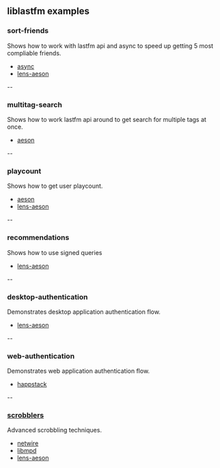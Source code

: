## liblastfm examples

### sort-friends
Shows how to work with lastfm api and async to speed up getting 5 most compliable friends.
  * [async][1]
  * [lens-aeson][7]

--

### multitag-search
Shows how to work lastfm api around to get search for multiple tags at once.
  * [aeson][3]

--

### playcount
Shows how to get user playcount.
  * [aeson][3]
  * [lens-aeson][7]

--

### recommendations
Shows how to use signed queries
  * [lens-aeson][7]

--

### desktop-authentication
Demonstrates desktop application authentication flow.
  * [lens-aeson][7]

--

### web-authentication
Demonstrates web application authentication flow.
  * [happstack][4]

--

### [scrobblers][8]
Advanced scrobbling techniques.
  * [netwire][5]
  * [libmpd][6]
  * [lens-aeson][7]

 [1]: http://hackage.haskell.org/package/async
 [3]: http://hackage.haskell.org/package/aeson
 [4]: http://happstack.com
 [5]: http://hackage.haskell.org/package/netwire
 [6]: http://hackage.haskell.org/package/libmpd
 [7]: http://hackage.haskell.org/package/lens-aeson
 [8]: https://github.com/supki/scrobblers
